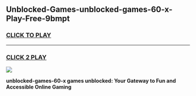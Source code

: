 
## Unblocked-Games-unblocked-games-60-x-Play-Free-9bmpt
<h3>
<a href="https://premium76.site?title=unblocked-games-60-x&ref=20A">CLICK TO PLAY</a></h3>
<hr>

<h3>
<a href="https://premium76.site?title=unblocked-games-60-x&ref=20A">CLICK 2 PLAY</a>
  
</h3>

<a href="https://premium76.site?title=unblocked-games-60-x&ref=20A"><img src="https://clearcache.store/games.png"></a>


**unblocked-games-60-x games unblocked: Your Gateway to Fun and Accessible Online Gaming**
